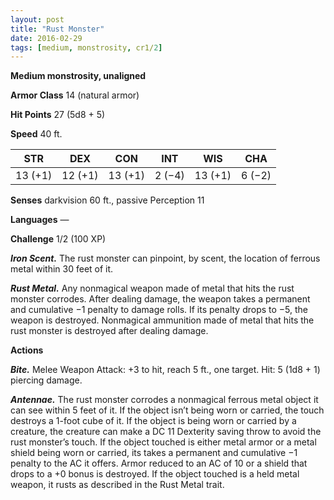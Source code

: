 ```yaml
---
layout: post
title: "Rust Monster"
date: 2016-02-29
tags: [medium, monstrosity, cr1/2]
---
```


**Medium monstrosity, unaligned**

**Armor Class** 14 (natural armor)

**Hit Points** 27 (5d8 + 5)

**Speed** 40 ft.

|   STR   |   DEX   |   CON   |   INT   |   WIS   |   CHA   |
|:-----:|:-----:|:-----:|:-----:|:-----:|:-----:|
| 13 (+1) | 12 (+1) | 13 (+1) | 2 (−4) | 13 (+1) | 6 (−2) |

**Senses** darkvision 60 ft., passive Perception 11 

**Languages** — 

**Challenge** 1/2 (100 XP)

***Iron Scent.*** The rust monster can pinpoint, by scent, the location of ferrous metal within 30 feet of it. 

***Rust Metal.*** Any nonmagical weapon made of metal that hits the rust monster corrodes. After dealing damage, the weapon takes a permanent and cumulative −1 penalty to damage rolls. If its penalty drops to −5, the weapon is destroyed. Nonmagical ammunition made of metal that hits the rust monster is destroyed after dealing damage. 

**Actions**

***Bite.*** Melee Weapon Attack: +3 to hit, reach 5 ft., one target. Hit: 5 (1d8 + 1) piercing damage. 

***Antennae.*** The rust monster corrodes a nonmagical ferrous metal object it can see within 5 feet of it. If the object isn’t being worn or carried, the touch destroys a 1-foot cube of it. If the object is being worn or carried by a creature, the creature can make a DC 11 Dexterity saving throw to avoid the rust monster’s touch. If the object touched is either metal armor or a metal shield being worn or carried, its takes a permanent and cumulative −1 penalty to the AC it offers. Armor reduced to an AC of 10 or a shield that drops to a +0 bonus is destroyed. If the object touched is a held metal weapon, it rusts as described in the Rust Metal trait.